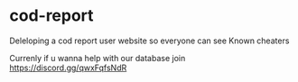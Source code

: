 # cod-report

Deleloping a cod report user website so everyone can see Known cheaters

Currenly if u wanna help with our database join https://discord.gg/qwxFqfsNdR
